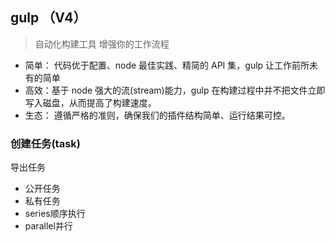 ## gulp （V4）

> 自动化构建工具 增强你的工作流程

- 简单： 代码优于配置、node 最佳实践、精简的 API 集，gulp 让工作前所未有的简单
- 高效：基于 node 强大的流(stream)能力，gulp 在构建过程中并不把文件立即写入磁盘，从而提高了构建速度。
- 生态： 遵循严格的准则，确保我们的插件结构简单、运行结果可控。

### 创建任务(task)

导出任务
- 公开任务
- 私有任务
- series顺序执行
- parallel并行